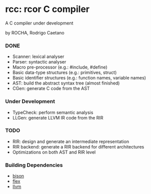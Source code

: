 # rcc: rcor C compiler

A C compiler under development

by ROCHA, Rodrigo Caetano

### DONE

* Scanner: lexical analyser
* Parser: syntactic analyser
* Macro pre-processor (e.g.: #include, #define)
* Basic data-type structures (e.g.: primitives, struct)
* Basic identifier structures (e.g.: function names, variable names)
* AST: build the abstract syntax tree (almost finished)
* CGen: generate C code from the AST

### Under Development

* TypeCheck: perform semantic analysis
* LLGen: generate LLVM IR code from the RIR

### TODO
* RIR: design and generate an intermediate representation
* RIR backend: generate a RIR backend for different architectures
* Optimizations on both AST and RIR level

### Building Dependencies

* [bison](http://www.gnu.org/software/bison/)
* [flex](http://flex.sourceforge.net/)
* [llvm](http://llvm.org/)

